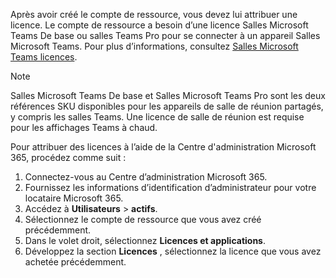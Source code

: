
Après avoir créé le compte de ressource, vous devez lui attribuer une licence. Le compte de ressource a besoin d’une licence Salles Microsoft Teams De base ou salles Teams Pro pour se connecter à un appareil Salles Microsoft Teams. Pour plus d’informations, consultez [Salles Microsoft Teams licences](../rooms/rooms-licensing.md).

> [!NOTE]
> Salles Microsoft Teams De base et Salles Microsoft Teams Pro sont les deux références SKU disponibles pour les appareils de salle de réunion partagés, y compris les salles Teams. Une licence de salle de réunion est requise pour les affichages Teams à chaud.

Pour attribuer des licences à l’aide de la Centre d'administration Microsoft 365, procédez comme suit :

1. Connectez-vous au Centre d’administration Microsoft 365.
1. Fournissez les informations d’identification d’administrateur pour votre locataire Microsoft 365.
1. Accédez à **Utilisateurs** > **actifs**.
1. Sélectionnez le compte de ressource que vous avez créé précédemment.
1. Dans le volet droit, sélectionnez **Licences et applications**.
1. Développez la section **Licences** , sélectionnez la licence que vous avez achetée précédemment.
